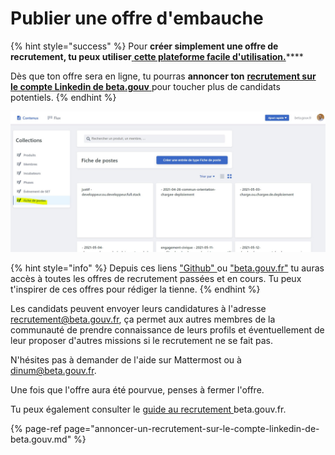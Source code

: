 # Publier une offre d'embauche

{% hint style="success" %}
Pour **créer simplement une offre de recrutement, tu peux utiliser**[ **cette plateforme facile d'utilisation.**](https://beta.gouv.fr/admin)\*\*\*\*

Dès que ton offre sera en ligne, tu pourras **annoncer ton** [**recrutement sur le compte Linkedin de beta.gouv** ](annoncer-un-recrutement-sur-le-compte-linkedin-de-beta.gouv.md)pour toucher plus de candidats potentiels.
{% endhint %}

![](../../../.gitbook/assets/recrutement.jpg)

{% hint style="info" %}
Depuis ces liens ["Github" ](https://github.com/betagouv/beta.gouv.fr/tree/master/content/_jobs) ou ["beta.gouv.fr"](https://beta.gouv.fr/recrutement/) tu auras accès à toutes les offres de recrutement passées et en cours. Tu peux t'inspirer de ces offres pour rédiger la tienne. 
{% endhint %}

Les candidats peuvent envoyer leurs candidatures à l'adresse recrutement@beta.gouv.fr, ça permet aux autres membres de la communauté de prendre connaissance de leurs profils et éventuellement de leur proposer d'autres missions si le recrutement ne se fait pas.

N'hésites pas à demander de l'aide sur Mattermost ou à dinum@beta.gouv.fr.

Une fois que l'offre aura été pourvue, penses à fermer l'offre.

Tu peux également consulter le [guide au recrutement ](./)beta.gouv.fr.

{% page-ref page="annoncer-un-recrutement-sur-le-compte-linkedin-de-beta.gouv.md" %}

